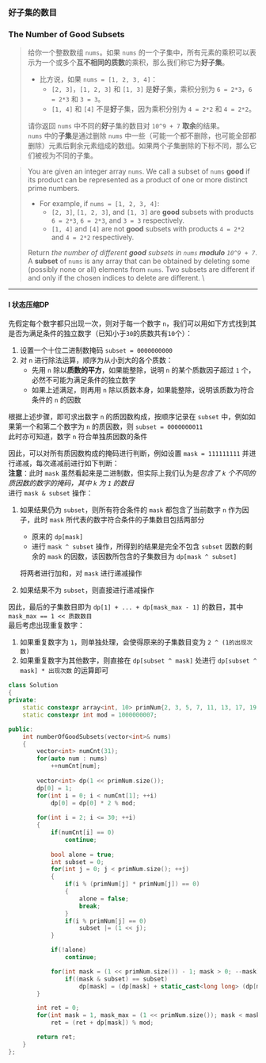 ### 好子集的数目
### The Number of Good Subsets

> 给你一个整数数组 `nums`。如果 `nums` 的一个子集中，所有元素的乘积可以表示为一个或多个**互不相同的质数**的乘积，那么我们称它为**好子集**。  
> - 比方说，如果 `nums = [1, 2, 3, 4]`：  
>   - `[2, 3]`，`[1, 2, 3]` 和 `[1, 3]` 是**好**子集，乘积分别为 `6 = 2*3`，`6 = 2*3` 和 `3 = 3`。  
>   - `[1, 4]` 和 `[4]` 不是**好**子集，因为乘积分别为 `4 = 2*2` 和 `4 = 2*2`。  
>   
> 请你返回 `nums` 中不同的**好**子集的数目对 `10^9 + 7` **取余**的结果。  
> `nums` 中的**子集**是通过删除 `nums` 中一些（可能一个都不删除，也可能全部都删除）元素后剩余元素组成的数组。如果两个子集删除的下标不同，那么它们被视为不同的子集。  

> You are given an integer array `nums`. We call a subset of `nums` **good** if its product can be represented as a product of one or more distinct prime numbers.  
> - For example, if `nums = [1, 2, 3, 4]`:  
>   - `[2, 3]`, `[1, 2, 3]`, and `[1, 3]` are **good** subsets with products `6 = 2*3`, `6 = 2*3`, and `3 = 3` respectively.  
>   - `[1, 4]` and `[4]` are not **good** subsets with products `4 = 2*2` and `4 = 2*2` respectively.  
>   
> Return *the number of different **good** subsets in `nums` **modulo** `10^9 + 7`*.  
> A **subset** of `nums` is any array that can be obtained by deleting some (possibly none or all) elements from `nums`. Two subsets are different if and only if the chosen indices to delete are different.  \

----------

#### I 状态压缩DP

先假定每个数字都只出现一次，则对于每一个数字 `n`，我们可以用如下方式找到其是否为满足条件的独立数字（已知小于`30`的质数共有`10`个）：  

1. 设置一个十位二进制数掩码 `subset = 0000000000`  
2. 对 `n` 进行除法运算，顺序为从小到大的各个质数：
   - 先用 `n` 除以**质数的平方**，如果能整除，说明 `n` 的某个质数因子超过 `1` 个，必然不可能为满足条件的独立数字  
   - 如果上述满足，则再用 `n` 除以质数本身，如果能整除，说明该质数为符合条件的 `n` 的因数

根据上述步骤，即可求出数字 `n` 的质因数构成，按顺序记录在 `subset` 中，例如如果第一个和第二个数字为 `n` 的质因数，则 `subset = 0000000011`  
此时亦可知道，数字 `n` 符合单独质因数的条件  

因此，可以对所有质因数构成的掩码进行判断，例如设置 `mask = 111111111` 并进行递减，每次递减前进行如下判断：  
**注意**：此时 `mask` 虽然看起来是二进制数，但实际上我们认为是*包含了 `k` 个不同的质因数的数字的掩码，其中 `k` 为 `1` 的数目*  
进行 `mask & subset` 操作：  
1. 如果结果仍为 `subset`，则所有符合条件的 `mask` 都包含了当前数字 `n` 作为因子，此时 `mask` 所代表的数字符合条件的子集数目包括两部分    
   - 原来的 `dp[mask]`  
   - 进行 `mask ^ subset` 操作，所得到的结果是完全不包含 `subset` 因数的剩余的 `mask` 的因数，该因数所包含的子集数目为 `dp[mask ^ subset]`  
   
   将两者进行加和，对 `mask` 进行递减操作  
2. 如果结果不为 `subset`，则直接进行递减操作  

因此，最后的子集数目即为 `dp[1] + ... + dp[mask_max - 1]` 的数目，其中 `mask_max == 1 << 质数数目`  
最后考虑出现重复数字：
1. 如果重复数字为 `1`，则单独处理，会使得原来的子集数目变为 `2 ^ (1的出现次数)`  
2. 如果重复数字为其他数字，则直接在 `dp[subset ^ mask]` 处进行 `dp[subset ^ mask] * 出现次数` 的运算即可  

```cpp
class Solution 
{
private:
    static constexpr array<int, 10> primNum{2, 3, 5, 7, 11, 13, 17, 19, 23, 29};
    static constexpr int mod = 1000000007;

public:
    int numberOfGoodSubsets(vector<int>& nums) 
    {
        vector<int> numCnt(31);
        for(auto num : nums)
            ++numCnt[num];
        
        vector<int> dp(1 << primNum.size());
        dp[0] = 1;
        for(int i = 0; i < numCnt[1]; ++i)
            dp[0] = dp[0] * 2 % mod;
        
        for(int i = 2; i <= 30; ++i)
        {
            if(numCnt[i] == 0)
                continue;
            
            bool alone = true;
            int subset = 0;
            for(int j = 0; j < primNum.size(); ++j)
            {
                if(i % (primNum[j] * primNum[j]) == 0)
                {
                    alone = false;
                    break;
                }
                if(i % primNum[j] == 0)
                    subset |= (1 << j);
            }

            if(!alone)
                continue;

            for(int mask = (1 << primNum.size()) - 1; mask > 0; --mask)
                if((mask & subset) == subset)
                    dp[mask] = (dp[mask] + static_cast<long long> (dp[mask ^ subset]) * numCnt[i]) % mod;
        }

        int ret = 0;
        for(int mask = 1, mask_max = (1 << primNum.size()); mask < mask_max; ++mask)
            ret = (ret + dp[mask]) % mod;

        return ret;
    }
};
```
